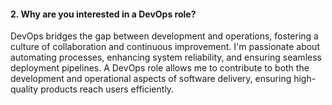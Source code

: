 #### 2. **Why are you interested in a DevOps role?**

DevOps bridges the gap between development and operations, fostering a culture of collaboration and continuous improvement. I'm passionate about automating processes, enhancing system reliability, and ensuring seamless deployment pipelines. A DevOps role allows me to contribute to both the development and operational aspects of software delivery, ensuring high-quality products reach users efficiently.
